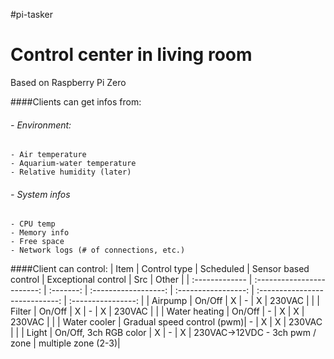 #pi-tasker

# Control center in living room
Based on Raspberry Pi Zero

####Clients can get infos from:
###### - Environment:
 	- Air temperature
 	- Aquarium-water temperature
 	- Relative humidity (later)
###### - System infos
 	- CPU temp
 	- Memory info
 	- Free space
 	- Network logs (# of connections, etc.)

####Client can control:
| Item           | Control type               | Scheduled | Sensor based control | Exceptional control | Src                            | Other              |
| :------------- | :------------------------: | :-------: | :------------------: | :-----------------: | :----------------------------: | :----------------: |
| Airpump        | On/Off                     | X         | -                    | X                   | 230VAC                         |                    |
| Filter         | On/Off                     | X         | -                    | X                   | 230VAC                         |                    |
| Water heating  | On/Off                     | -         | X                    | X                   | 230VAC                         |                    |
| Water cooler   | Gradual speed control (pwm)| -         | X                    | X                   | 230VAC                         |                    |
| Light          | On/Off, 3ch RGB color      | X         | -                    | X                   | 230VAC->12VDC - 3ch pwm / zone | multiple zone (2-3)|
